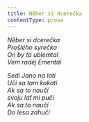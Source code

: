 ```yaml
---
title: Něber si dcerečka
contentType: prose
---
```


<section>

_Něber si dcerečka  
Prošlého syrečka  
On by ťa ublemtal  
Vem raděj Ementál_

_Sedí Jano na lati  
Učí sa tam kakati  
Ak sa to naučí  
svoju lať mi pučí  
Ak sa to naučí  
Do lesa zahučí_

</section>
